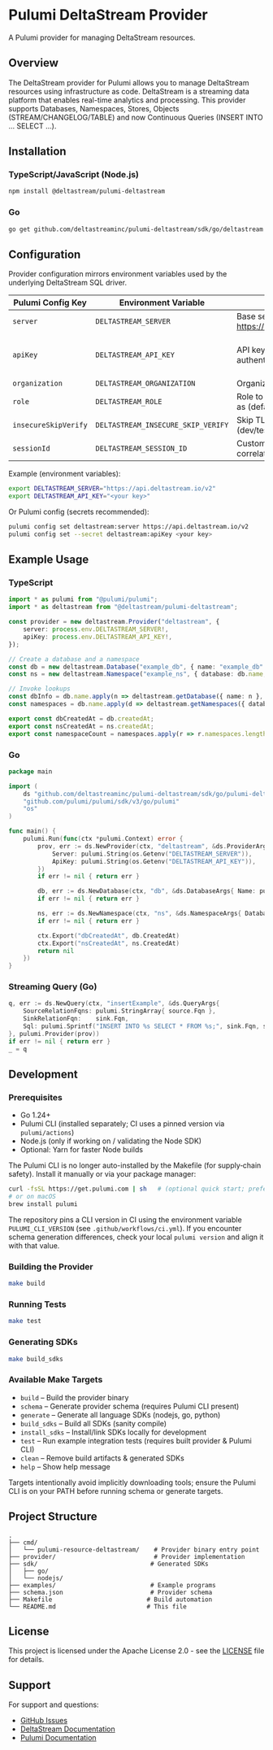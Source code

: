 # Pulumi DeltaStream Provider

A Pulumi provider for managing DeltaStream resources.

## Overview

The DeltaStream provider for Pulumi allows you to manage DeltaStream resources using infrastructure as code. DeltaStream is a streaming data platform that enables real-time analytics and processing.
This provider supports Databases, Namespaces, Stores, Objects (STREAM/CHANGELOG/TABLE) and now Continuous Queries (INSERT INTO ... SELECT ...).

## Installation

### TypeScript/JavaScript (Node.js)

```bash
npm install @deltastream/pulumi-deltastream
```

### Go

```bash
go get github.com/deltastreaminc/pulumi-deltastream/sdk/go/deltastream
```

## Configuration

Provider configuration mirrors environment variables used by the underlying DeltaStream SQL driver.

| Pulumi Config Key | Environment Variable | Description | Required |
|-------------------|----------------------|-------------|----------|
| `server` | `DELTASTREAM_SERVER` | Base server URL (e.g. https://api.deltastream.io/v2) | Yes |
| `apiKey` | `DELTASTREAM_API_KEY` | API key/token for authentication | Yes (unless supplied via env) |
| `organization` | `DELTASTREAM_ORGANIZATION` | Organization name or UUID | No |
| `role` | `DELTASTREAM_ROLE` | Role to execute statements as (defaults server-side) | No |
| `insecureSkipVerify` | `DELTASTREAM_INSECURE_SKIP_VERIFY` | Skip TLS verification (dev/testing) | No |
| `sessionId` | `DELTASTREAM_SESSION_ID` | Custom session ID (helps correlate logs) | No |

Example (environment variables):

```bash
export DELTASTREAM_SERVER="https://api.deltastream.io/v2"
export DELTASTREAM_API_KEY="<your key>"
```

Or Pulumi config (secrets recommended):

```bash
pulumi config set deltastream:server https://api.deltastream.io/v2
pulumi config set --secret deltastream:apiKey <your key>
```

## Example Usage

### TypeScript

```typescript
import * as pulumi from "@pulumi/pulumi";
import * as deltastream from "@deltastream/pulumi-deltastream";

const provider = new deltastream.Provider("deltastream", {
    server: process.env.DELTASTREAM_SERVER!,
    apiKey: process.env.DELTASTREAM_API_KEY!,
});

// Create a database and a namespace
const db = new deltastream.Database("example_db", { name: "example_db" }, { provider });
const ns = new deltastream.Namespace("example_ns", { database: db.name, name: "example_ns" }, { provider });

// Invoke lookups
const dbInfo = db.name.apply(n => deltastream.getDatabase({ name: n }, { provider }));
const namespaces = db.name.apply(d => deltastream.getNamespaces({ database: d }, { provider }));

export const dbCreatedAt = db.createdAt;
export const nsCreatedAt = ns.createdAt;
export const namespaceCount = namespaces.apply(r => r.namespaces.length);
```

### Go

```go
package main

import (
    ds "github.com/deltastreaminc/pulumi-deltastream/sdk/go/pulumi-deltastream"
    "github.com/pulumi/pulumi/sdk/v3/go/pulumi"
    "os"
)

func main() {
    pulumi.Run(func(ctx *pulumi.Context) error {
        prov, err := ds.NewProvider(ctx, "deltastream", &ds.ProviderArgs{
            Server: pulumi.String(os.Getenv("DELTASTREAM_SERVER")),
            ApiKey: pulumi.String(os.Getenv("DELTASTREAM_API_KEY")),
        })
        if err != nil { return err }

        db, err := ds.NewDatabase(ctx, "db", &ds.DatabaseArgs{ Name: pulumi.String("example_db") }, pulumi.Provider(prov))
        if err != nil { return err }

        ns, err := ds.NewNamespace(ctx, "ns", &ds.NamespaceArgs{ Database: db.Name, Name: pulumi.String("example_ns") }, pulumi.Provider(prov))
        if err != nil { return err }

        ctx.Export("dbCreatedAt", db.CreatedAt)
        ctx.Export("nsCreatedAt", ns.CreatedAt)
        return nil
    })
}
```

### Streaming Query (Go)

```go
q, err := ds.NewQuery(ctx, "insertExample", &ds.QueryArgs{
    SourceRelationFqns: pulumi.StringArray{ source.Fqn },
    SinkRelationFqn:    sink.Fqn,
    Sql: pulumi.Sprintf("INSERT INTO %s SELECT * FROM %s;", sink.Fqn, source.Fqn),
}, pulumi.Provider(prov))
if err != nil { return err }
_ = q
```

## Development

### Prerequisites

- Go 1.24+
- Pulumi CLI (installed separately; CI uses a pinned version via `pulumi/actions`)
- Node.js (only if working on / validating the Node SDK)
- Optional: Yarn for faster Node builds

The Pulumi CLI is no longer auto-installed by the Makefile (for supply‑chain safety). Install it manually or via your package manager:

```bash
curl -fsSL https://get.pulumi.com | sh   # (optional quick start; prefer package managers or pinned action in CI)
# or on macOS
brew install pulumi
```

The repository pins a CLI version in CI using the environment variable `PULUMI_CLI_VERSION` (see `.github/workflows/ci.yml`). If you encounter schema generation differences, check your local `pulumi version` and align it with that value.

### Building the Provider

```bash
make build
```

### Running Tests

```bash
make test
```

### Generating SDKs

```bash
make build_sdks
```

### Available Make Targets

- `build` – Build the provider binary
- `schema` – Generate provider schema (requires Pulumi CLI present)
- `generate` – Generate all language SDKs (nodejs, go, python)
- `build_sdks` – Build all SDKs (sanity compile)
- `install_sdks` – Install/link SDKs locally for development
- `test` – Run example integration tests (requires built provider & Pulumi CLI)
- `clean` – Remove build artifacts & generated SDKs
- `help` – Show help message

Targets intentionally avoid implicitly downloading tools; ensure the Pulumi CLI is on your PATH before running schema or generate targets.

## Project Structure

```
.
├── cmd/
│   └── pulumi-resource-deltastream/    # Provider binary entry point
├── provider/                           # Provider implementation
├── sdk/                               # Generated SDKs
│   ├── go/
│   └── nodejs/
├── examples/                          # Example programs
├── schema.json                        # Provider schema
├── Makefile                          # Build automation
└── README.md                         # This file
```

## License

This project is licensed under the Apache License 2.0 - see the [LICENSE](LICENSE) file for details.

## Support

For support and questions:

- [GitHub Issues](https://github.com/deltastreaminc/pulumi-deltastream/issues)
- [DeltaStream Documentation](https://docs.deltastream.io)
- [Pulumi Documentation](https://www.pulumi.com/docs/)